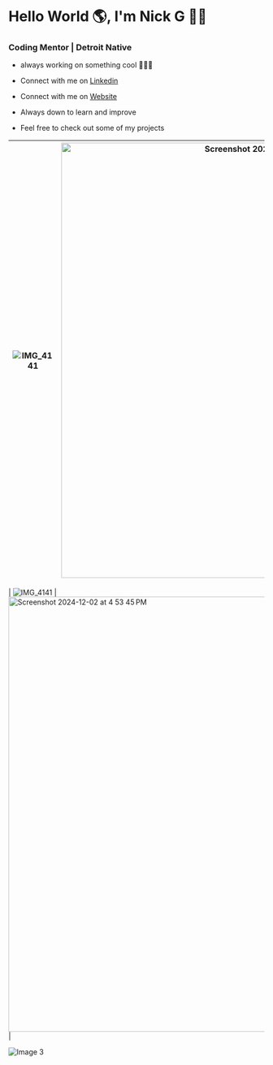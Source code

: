 # Hello World 🌎, I'm Nick G 👋🏾
### Coding Mentor | Detroit Native


- always working on something cool 👨🏾‍💻
  
- Connect with me on [Linkedin](https://www.linkedin.com/in/nicholas-gordon-406394bb/)
  
- Connect with me on [Website](https://www.detroitdevs.net)

- Always down to learn and improve

- Feel free to check out some of my projects

| ![IMG_4141](https://github.com/user-attachments/assets/d0829247-929d-4902-a034-d923ce2cb3d6)  |  <img width="857" alt="Screenshot 2024-12-02 at 4 53 45 PM" src="https://github.com/user-attachments/assets/00399bd0-2776-4b26-802b-9cba1fdc0f1c">|  
|-------------------------|------------------------|

| ![IMG_4141](https://github.com/user-attachments/assets/d0829247-929d-4902-a034-d923ce2cb3d6) | <img width="857" alt="Screenshot 2024-12-02 at 4 53 45 PM" src="https://github.com/user-attachments/assets/00399bd0-2776-4b26-802b-9cba1fdc0f1c">|


![Image 3](image3.png)

